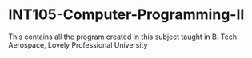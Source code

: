 # INT105-Computer-Programming-II
This contains all the program created in this subject taught in B. Tech Aerospace, Lovely Professional University
